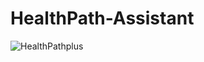 # HealthPath-Assistant
![HealthPathplus](https://github.com/user-attachments/assets/08482284-d7e8-426e-8b89-c3697a3e3af3)
